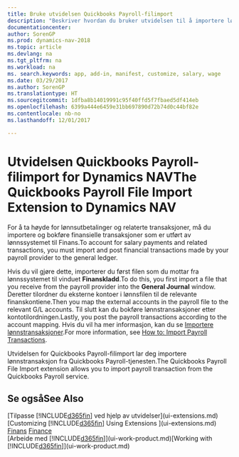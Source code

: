 ```yaml
---
title: Bruke utvidelsen Quickbooks Payroll-filimport
description: "Beskriver hvordan du bruker utvidelsen til å importere lønn og lønnstransaksjoner fra Quickbooks Payroll-tjenesten."
documentationcenter: 
author: SorenGP
ms.prod: dynamics-nav-2018
ms.topic: article
ms.devlang: na
ms.tgt_pltfrm: na
ms.workload: na
ms. search.keywords: app, add-in, manifest, customize, salary, wage
ms.date: 03/29/2017
ms.author: SorenGP
ms.translationtype: HT
ms.sourcegitcommit: 1dfba8b14019991c95f40ffd5f7fbaed5df414eb
ms.openlocfilehash: 6399a444e6459e31bb697890d72b74d0c44bf82e
ms.contentlocale: nb-no
ms.lasthandoff: 12/01/2017

---
```

# <a name="the-quickbooks-payroll-file-import-extension-to-dynamics-nav"></a><span data-ttu-id="95325-103">Utvidelsen Quickbooks Payroll-filimport for Dynamics NAV</span><span class="sxs-lookup"><span data-stu-id="95325-103">The Quickbooks Payroll File Import Extension to Dynamics NAV</span></span>
<span data-ttu-id="95325-104">For å ta høyde for lønnsutbetalinger og relaterte transaksjoner, må du importere og bokføre finansielle transaksjoner som er utført av lønnssystemet til Finans.</span><span class="sxs-lookup"><span data-stu-id="95325-104">To account for salary payments and related transactions, you must import and post financial transactions made by your payroll provider to the general ledger.</span></span>

<span data-ttu-id="95325-105">Hvis du vil gjøre dette, importerer du først filen som du mottar fra lønnssystemet til vinduet **Finanskladd**.</span><span class="sxs-lookup"><span data-stu-id="95325-105">To do this, you first import a file that you receive from the payroll provider into the **General Journal** window.</span></span> <span data-ttu-id="95325-106">Deretter tilordner du eksterne kontoer i lønnsfilen til de relevante finanskontiene.</span><span class="sxs-lookup"><span data-stu-id="95325-106">Then you map the external accounts in the payroll file to the relevant G/L accounts.</span></span> <span data-ttu-id="95325-107">Til slutt kan du bokføre lønnstransaksjoner etter kontotilordningen.</span><span class="sxs-lookup"><span data-stu-id="95325-107">Lastly, you post the payroll transactions according to the account mapping.</span></span> <span data-ttu-id="95325-108">Hvis du vil ha mer informasjon, kan du se [Importere lønnstransaksjoner](finance-how-import-payroll-transactions.md).</span><span class="sxs-lookup"><span data-stu-id="95325-108">For more information, see [How to: Import Payroll Transactions](finance-how-import-payroll-transactions.md).</span></span>

<span data-ttu-id="95325-109">Utvidelsen for Quickbooks Payroll-filimport lar deg importere lønnstransaksjon fra Quickbooks Payroll-tjenesten.</span><span class="sxs-lookup"><span data-stu-id="95325-109">The Quickbooks Payroll File Import extension allows you to import payroll transaction from the Quickbooks Payroll service.</span></span>

## <a name="see-also"></a><span data-ttu-id="95325-110">Se også</span><span class="sxs-lookup"><span data-stu-id="95325-110">See Also</span></span>
<span data-ttu-id="95325-111">[Tilpasse [!INCLUDE[d365fin](includes/d365fin_md.md)] ved hjelp av utvidelser](ui-extensions.md)  </span><span class="sxs-lookup"><span data-stu-id="95325-111">[Customizing [!INCLUDE[d365fin](includes/d365fin_md.md)] Using Extensions ](ui-extensions.md)  </span></span>  
<span data-ttu-id="95325-112">[Finans](finance.md)  </span><span class="sxs-lookup"><span data-stu-id="95325-112">[Finance](finance.md)  </span></span>  
<span data-ttu-id="95325-113">[Arbeide med [!INCLUDE[d365fin](includes/d365fin_md.md)]](ui-work-product.md)</span><span class="sxs-lookup"><span data-stu-id="95325-113">[Working with [!INCLUDE[d365fin](includes/d365fin_md.md)]](ui-work-product.md)</span></span>

